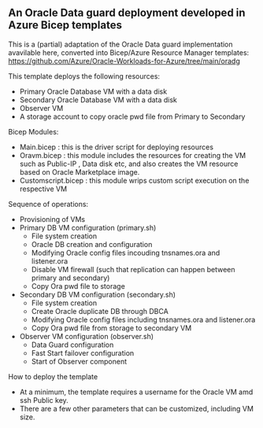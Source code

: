 ## An Oracle Data guard deployment developed in Azure Bicep templates

This is a (partial) adaptation of the Oracle Data guard implementation avavilable here, converted into Bicep/Azure Resource Manager templates:
https://github.com/Azure/Oracle-Workloads-for-Azure/tree/main/oradg 

This template deploys the following resources:

- Primary Oracle Database VM with a data disk
- Secondary Oracle Database VM with a data disk
- Observer VM 
- A storage account to copy oracle pwd file from Primary to Secondary

Bicep Modules:
- Main.bicep : this is the driver script for deploying resources
- Oravm.bicep : this module includes the resources for creating the VM such as Public-IP , Data disk etc, and also creates the VM resource based on Oracle Marketplace image.
- Customscript.bicep : this module wrips custom script execution on the respective VM

Sequence of operations:
- Provisioning of VMs
- Primary DB VM configuration (primary.sh)
    - File system creation
    - Oracle DB creation and configuration
    - Modifying Oracle config files incouding tnsnames.ora and listener.ora
    - Disable VM firewall (such that replication can happen between primary and secondary)
    - Copy Ora pwd file to storage
- Secondary DB VM configuration (secondary.sh)
    - File system creation
    - Create Oracle duplicate DB through DBCA
    - Modifying Oracle config files including tnsnames.ora and listener.ora
    - Copy Ora pwd file from storage to secondary VM
- Observer VM configuration (observer.sh)
    - Data Guard configuration
    - Fast Start failover configuration 
    - Start of Observer component 

How to deploy the template
- At a minimum, the template requires a username for the Oracle VM amd ssh Public key. 
- There are a few other parameters that can be customized, including VM size.


